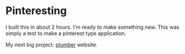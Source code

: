 # Pinteresting	

I built this in about 2 hours.  I'm ready to make something new.  This was simply a test to make a pinterest type application.

My next big project:  [plumber](https://www.paschallplus.com) website.


